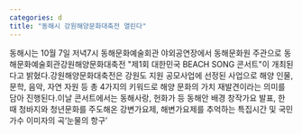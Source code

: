```yaml
---
categories: d
title: "동해시 강원해양문화대축전 열린다"
---
```

동해시는 10월 7일 저녁7시 동해문화예술회관 야외공연장에서 동해문화원 주관으로 동해문화예술회관강원해양문화대축전 "제1회 대한민국 BEACH SONG 콘서트"이 개최된다고 밝혔다.강원해양문화대축전은 강원도 지원 공모사업에 선정된 사업으로 해양 인물, 문학, 음악, 자연 자원 등 총 4가지의 키워드로 해양 문화의 가치 재발견이라는 의미를 담아 진행된다.이날 콘서트에서는 동해사랑, 헌화가 등 동해안 배경 창작가요 발표, 한 때 청바지와 청년문화를 주도해온 강변가요제, 해변가요제를 추억하는 특집시간 및 국민가수 이미자의 곡‘눈물의 항구’